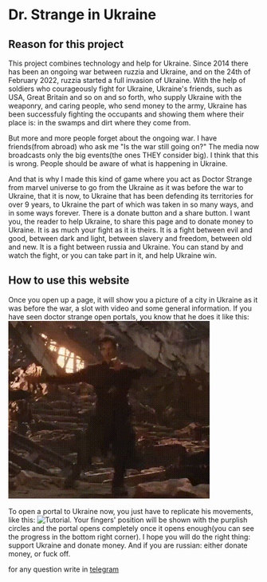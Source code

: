 # Dr. Strange in Ukraine

## Reason for this project

This project combines technology and help for Ukraine. Since 2014 there has been an ongoing war between ruzzia and Ukraine, and on the 24th of February 2022, ruzzia started a full invasion of Ukraine. With the help of soldiers who courageously fight for Ukraine, Ukraine's friends, such as USA, Great Britain and so on and so forth, who supply Ukraine with the weaponry, and caring people, who send money to the army, Ukraine has been successfuly fighting the occupants and showing them where their place is: in the swamps and dirt where they come from.

But more and more people forget about the ongoing war. I have friends(from abroad) who ask me "Is the war still going on?" The media now broadcasts only the big events(the ones THEY consider big). I think that this is wrong. People should be aware of what is happening in Ukraine.

And that is why I made this kind of game where you act as Doctor Strange from marvel universe to go from the Ukraine as it was before the war to Ukraine, that it is now, to Ukraine that has been defending its territories for over 9 years, to Ukraine the part of which was taken in so many ways, and in some ways forever. There is a donate button and a share button. I want you, the reader to help Ukraine, to share this page and to donate money to Ukraine. It is as much your fight as it is theirs. It is a fight between evil and good, between dark and light, between slavery and freedom, between old and new. It is a fight between russia and Ukraine. You can stand by and watch the fight, or you can take part in it, and help Ukraine win.

## How to use this website

Once you open up a page, it will show you a picture of a city in Ukraine as it was before the war, a slot with video and some general information. If you have seen doctor strange open portals, you know that he does it like this: ![Doctor Strange](./assets/actual_dr_strange.gif)

To open a portal to Ukraine now, you just have to replicate his movements, like this: ![Tutorial](./assets/tutorial.gif). Your fingers' position will be shown with the purplish circles and the portal opens completely once it opens enough(you can see the progress in the bottom right corner). I hope you will do the right thing: support Ukraine and donate money. And if you are russian: either donate money, or fuck off.

for any question write in [telegram](https://t.me/fubim)
